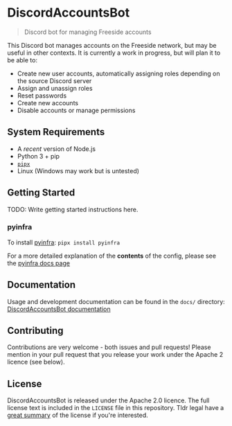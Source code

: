 # DiscordAccountsBot

> Discord bot for managing Freeside accounts

This Discord bot manages accounts on the Freeside network, but may be useful in other contexts. It is currently a work in progress, but will plan it to be able to:

 - Create new user accounts, automatically assigning roles depending on the source Discord server
 - Assign and unassign roles
 - Reset passwords
 - Create new accounts
 - Disable accounts or manage permissions


## System Requirements
 - A *recent* version of Node.js
 - Python 3 + pip
 - [`pipx`](https://pypi.org/project/pipx/)
 - Linux (Windows may work but is untested)


## Getting Started
TODO: Write getting started instructions here.

### pyinfra

To install [pyinfra](https://pyinfra.com/): `pipx install pyinfra`

For a more detailed explanation of the **contents** of the config, please see the [pyinfra docs page](docs/sysadmin/pyinfra.md)


## Documentation
Usage and development documentation can be found in the `docs/` directory: [DiscordAccountsBot documentation](docs/)


## Contributing
Contributions are very welcome - both issues and pull requests! Please mention in your pull request that you release your work under the Apache 2 licence (see below).


## License
DiscordAccountsBot is released under the Apache 2.0 licence. The full license text is included in the `LICENSE` file in this repository. Tldr legal have a [great summary](https://tldrlegal.com/license/apache-license-2.0-(apache-2.0)) of the license if you're interested.
